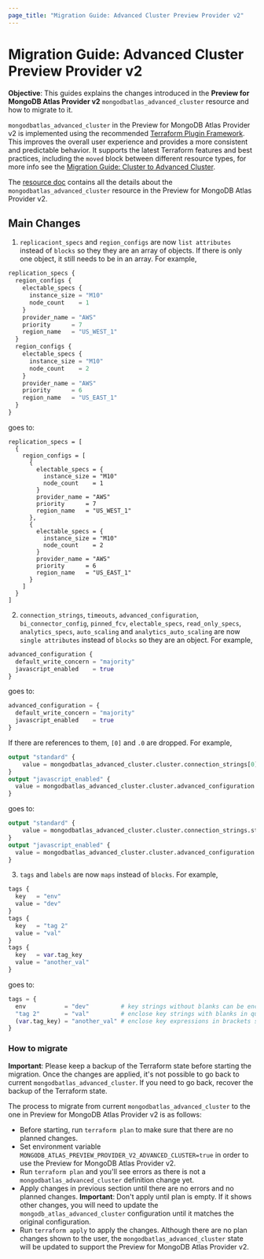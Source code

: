 ```yaml
---
page_title: "Migration Guide: Advanced Cluster Preview Provider v2"
---
```


# Migration Guide: Advanced Cluster Preview Provider v2

**Objective**: This guides explains the changes introduced in the  **Preview for MongoDB Atlas Provider v2** `mongodbatlas_advanced_cluster` resource and how to migrate to it.

 `mongodbatlas_advanced_cluster` in the Preview for MongoDB Atlas Provider v2 is implemented using the recommended [Terraform Plugin Framework](https://developer.hashicorp.com/terraform/plugin/framework). This improves the overall user experience and provides a more consistent and predictable behavior. It supports the latest Terraform features and best practices, including the `moved` block between different resource types, for more info see the [Migration Guide: Cluster to Advanced Cluster](cluster-to-advanced-cluster-migration-guide#moved-block).

The [resource doc](../resources/advanced_cluster%2520%2528preview%2520provider%2520v2%2529) contains all the details about the `mongodbatlas_advanced_cluster` resource in the Preview for MongoDB Atlas Provider v2.

## Main Changes

1. `replicaciont_specs` and `region_configs` are now `list attributes`  instead of `blocks` so they they are an array of objects. If there is only one object, it still needs to be in an array. For example,
```terraform
replication_specs {
  region_configs {
    electable_specs {
      instance_size = "M10"
      node_count    = 1
    }
    provider_name = "AWS"
    priority      = 7
    region_name   = "US_WEST_1"
  }
  region_configs {
    electable_specs {
      instance_size = "M10"
      node_count    = 2
    }
    provider_name = "AWS"
    priority      = 6
    region_name   = "US_EAST_1"
  }
}
```
goes to:
```
replication_specs = [
  {
    region_configs = [
      {
        electable_specs = {
          instance_size = "M10"
          node_count    = 1
        }
        provider_name = "AWS"
        priority      = 7
        region_name   = "US_WEST_1"
      },
      {
        electable_specs = {
          instance_size = "M10"
          node_count    = 2
        }
        provider_name = "AWS"
        priority      = 6
        region_name   = "US_EAST_1"
      }
    ]
  }
]
```

2. `connection_strings`, `timeouts`, `advanced_configuration`, `bi_connector_config`, `pinned_fcv`, `electable_specs`, `read_only_specs`, `analytics_specs`, `auto_scaling` and `analytics_auto_scaling` are now `single attributes` instead of `blocks` so they are an object. For example,
```terraform 
advanced_configuration {
  default_write_concern = "majority"
  javascript_enabled    = true
}  
```
goes to:
```terraform
advanced_configuration = {
  default_write_concern = "majority"
  javascript_enabled    = true
}  
```
If there are references to them, `[0]` and `.0` are dropped. For example,
```terraform
output "standard" {
    value = mongodbatlas_advanced_cluster.cluster.connection_strings[0].standard
}
output "javascript_enabled" {
  value = mongodbatlas_advanced_cluster.cluster.advanced_configuration.0.javascript_enabled
}
```
goes to:
```terraform
output "standard" {
    value = mongodbatlas_advanced_cluster.cluster.connection_strings.standard
}
output "javascript_enabled" {
  value = mongodbatlas_advanced_cluster.cluster.advanced_configuration.javascript_enabled
}
```

3. `tags` and `labels` are now `maps` instead of `blocks`. For example,
```terraform
tags {
  key   = "env"
  value = "dev"
}
tags {
  key   = "tag 2"
  value = "val"
}
tags {
  key   = var.tag_key
  value = "another_val"
}

```
goes to:
```terraform
tags = {
  env           = "dev"         # key strings without blanks can be enclosed in quotes but not required
  "tag 2"       = "val"         # enclose key strings with blanks in quotes
  (var.tag_key) = "another_val" # enclose key expressions in brackets so they can be evaluated
}
```

### How to migrate

**Important**: Please keep a backup of the Terraform state before starting the migration. Once the changes are applied, it's not possible to go back to current `mongodbatlas_advanced_cluster`. If you need to go back, recover the backup of the Terraform state.

The process to migrate from current `mongodbatlas_advanced_cluster` to the one in Preview for MongoDB Atlas Provider v2 is as follows:
- Before starting, run `terraform plan` to make sure that there are no planned changes.
- Set environment variable `MONGODB_ATLAS_PREVIEW_PROVIDER_V2_ADVANCED_CLUSTER=true` in order to use the Preview for MongoDB Atlas Provider v2.
- Run `terraform plan` and you'll see errors as there is not a `mongodbatlas_advanced_cluster` definition change yet.
- Apply changes in previous section until there are no errors and no planned changes. **Important**: Don't apply until plan is empty. If it shows other changes, you will need to update the `mongodb_atlas_advanced_cluster` configuration until it matches the original configuration.
- Run `terraform apply` to apply the changes. Although there are no plan changes shown to the user, the `mongodbatlas_advanced_cluster` state will be updated to support the Preview for MongoDB Atlas Provider v2.

